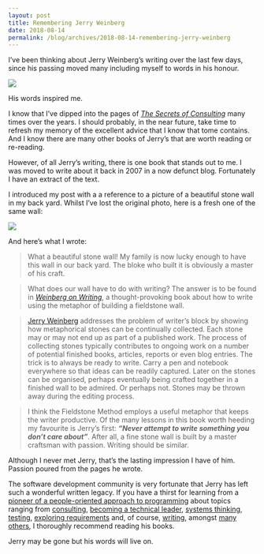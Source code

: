 ```yaml
---
layout: post
title: Remembering Jerry Weinberg
date: 2018-08-14
permalink: /blog/archives/2018-08-14-remembering-jerry-weinberg
---
```


I’ve been thinking about Jerry Weinberg’s writing over the last few
days, since his passing moved many including myself to words in his
honour.

![](https://keithpitty.com/rails/active_storage/blobs/proxy/eyJfcmFpbHMiOnsibWVzc2FnZSI6IkJBaHBRUT09IiwiZXhwIjpudWxsLCJwdXIiOiJibG9iX2lkIn19--8305f0b4e277b576f66ce62eebfc17e133dac1e2/jerry.jpg)

His words inspired me.

I know that I’ve dipped into the pages of [*The Secrets of
Consulting*](https://www.amazon.com.au/Secrets-Consulting-Giving-Getting-Advice/dp/0932633013)
many times over the years. I should probably, in the near future, take
time to refresh my memory of the excellent advice that I know that tome
contains. And I know there are many other books of Jerry’s that are
worth reading or re-reading.

However, of all Jerry’s writing, there is one book that stands out to
me. I was moved to write about it back in 2007 in a now defunct blog.
Fortunately I have an extract of the text.

I introduced my post with a a reference to a picture of a beautiful
stone wall in my back yard. Whilst I’ve lost the original photo, here is
a fresh one of the same wall:

![](https://keithpitty.com/rails/active_storage/blobs/proxy/eyJfcmFpbHMiOnsibWVzc2FnZSI6IkJBaHBRZz09IiwiZXhwIjpudWxsLCJwdXIiOiJibG9iX2lkIn19--734f99b8883815237b3eadfb57c1dae0157a9423/garden-wall.jpg)

And here’s what I wrote:

> What a beautiful stone wall! My family is now lucky enough to have
> this wall in our back yard. The bloke who built it is obviously a
> master of his craft.

> What does our wall have to do with writing? The answer is to be found
> in [*Weinberg on
> Writing*](https://www.amazon.com.au/Weinberg-Writing-Fieldstone-Gerald-M/dp/093263365X/sr=1-1/qid=1169097733/ref=pd_bbs_sr_1/002-3271336-6932029),
> a thought-provoking book about how to write using the metaphor of
> building a fieldstone wall.

> [Jerry Weinberg](https://en.wikipedia.org/wiki/Gerald_Weinberg)
> addresses the problem of writer’s block by showing how metaphorical
> stones can be continually collected. Each stone may or may not end up
> as part of a published work. The process of collecting stones
> typically contributes to ongoing work on a number of potential
> finished books, articles, reports or even blog entries. The trick is
> to always be ready to write. Carry a pen and notebook everywhere so
> that ideas can be readily captured. Later on the stones can be
> organised, perhaps eventually being crafted together in a finished
> wall to be admired. Or perhaps not. Stones may be thrown away during
> the editing process.

> I think the Fieldstone Method employs a useful metaphor that keeps the
> writer productive. Of the many lessons in this book worth heeding my
> favourite is Jerry’s first: ***“Never attempt to write something you
> don’t care about”***. After all, a fine stone wall is built by a
> master craftsman with passion. Writing should be similar.

Although I never met Jerry, that’s the lasting impression I have of him.
Passion poured from the pages he wrote.

The software development community is very fortunate that Jerry has left
such a wonderful written legacy. If you have a thirst for learning from
a [pioneer of a people-oriented approach to
programming](https://www.amazon.com/gp/product/0932633420/ref=dbs_a_def_rwt_hsch_vapi_taft_p1_i0)
about topics ranging from
[consulting](https://www.amazon.com/gp/product/0932633013/ref=dbs_a_def_rwt_hsch_vapi_taft_p1_i1),
[becoming a technical
leader](https://www.amazon.com/gp/product/0932633013/ref=dbs_a_def_rwt_hsch_vapi_taft_p1_i1),
[systems
thinking](https://www.amazon.com/gp/product/0932633498/ref=dbs_a_def_rwt_hsch_vapi_taft_p1_i3),
[testing](https://www.amazon.com/gp/product/0932633692/ref=dbs_a_def_rwt_hsch_vapi_taft_p2_i0),
[exploring
requirements](https://www.amazon.com/gp/product/0932633730/ref=dbs_a_def_rwt_hsch_vapi_taft_p2_i2)
and, of course,
[writing](https://www.amazon.com/gp/product/093263365X/ref=dbs_a_def_rwt_hsch_vapi_taft_p1_i7),
amongst [many
others](https://www.amazon.com/Gerald-M.-Weinberg/e/B000AP8TZ8), I
thoroughly recommend reading his books.

Jerry may be gone but his words will live on.
